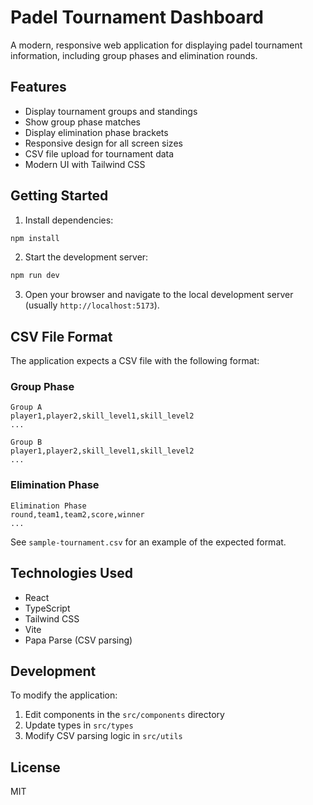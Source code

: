 # Padel Tournament Dashboard

A modern, responsive web application for displaying padel tournament information, including group phases and elimination rounds.

## Features

- Display tournament groups and standings
- Show group phase matches
- Display elimination phase brackets
- Responsive design for all screen sizes
- CSV file upload for tournament data
- Modern UI with Tailwind CSS

## Getting Started

1. Install dependencies:
```bash
npm install
```

2. Start the development server:
```bash
npm run dev
```

3. Open your browser and navigate to the local development server (usually `http://localhost:5173`).

## CSV File Format

The application expects a CSV file with the following format:

### Group Phase
```
Group A
player1,player2,skill_level1,skill_level2
...

Group B
player1,player2,skill_level1,skill_level2
...
```

### Elimination Phase
```
Elimination Phase
round,team1,team2,score,winner
...
```

See `sample-tournament.csv` for an example of the expected format.

## Technologies Used

- React
- TypeScript
- Tailwind CSS
- Vite
- Papa Parse (CSV parsing)

## Development

To modify the application:

1. Edit components in the `src/components` directory
2. Update types in `src/types`
3. Modify CSV parsing logic in `src/utils`

## License

MIT
